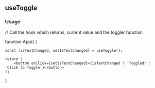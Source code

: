 ## useToggle

### Usage  

// Call the hook which returns, current value and the toggler function

function App() {

    const [isTextChanged, setIsTextChanged] = useToggle();

    return (
        <button onClick={setIsTextChanged}>{isTextChanged ? 'Toggled' : 'Click to Toggle'}</button>
    );

}
